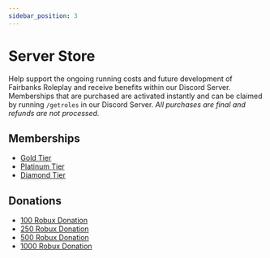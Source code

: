 ```yaml
---
sidebar_position: 3
---
```


# Server Store

Help support the ongoing running costs and future development of Fairbanks Roleplay and receive benefits within our Discord Server. Memberships that are purchased are activated instantly and can be claimed by running `/getroles` in our Discord Server.
<i>All purchases are final and refunds are not processed.</i>

## Memberships

- [Gold Tier](https://www.roblox.com/catalog/11381347782/Gold-Tier)
- [Platinum Tier](https://www.roblox.com/catalog/8699732740/Platinum-Tier)
- [Diamond Tier](https://www.roblox.com/catalog/11381342104/Diamond-Tier)

## Donations

- [100 Robux Donation](https://www.roblox.com/catalog/8699351761/100-Donation)
- [250 Robux Donation](https://www.roblox.com/catalog/8699353131/250-Donation)
- [500 Robux Donation](https://www.roblox.com/catalog/8699354047/500-Donation)
- [1000 Robux Donation](https://www.roblox.com/catalog/8699355259/1000-Donation)
